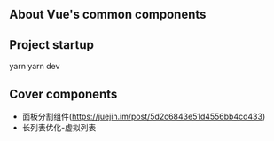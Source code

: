 ## About Vue's common components

## Project startup

yarn
yarn dev

## Cover components

- 面板分割组件(https://juejin.im/post/5d2c6843e51d4556bb4cd433)
- 长列表优化-虚拟列表
